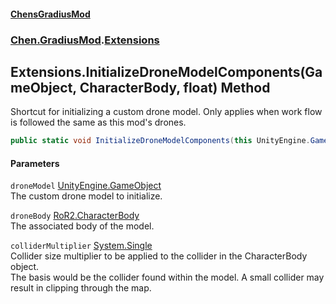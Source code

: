 #### [ChensGradiusMod](index 'index')
### [Chen.GradiusMod](neHTXX+yFsk1RpXqjkv9zg 'Chen.GradiusMod').[Extensions](MwRmIyAAEXRsALWGh0ZEdw 'Chen.GradiusMod.Extensions')
## Extensions.InitializeDroneModelComponents(GameObject, CharacterBody, float) Method
Shortcut for initializing a custom drone model. Only applies when work flow is followed the same as this mod's drones.  
```csharp
public static void InitializeDroneModelComponents(this UnityEngine.GameObject droneModel, RoR2.CharacterBody droneBody, float colliderMultiplier);
```
#### Parameters
<a name='Chen_GradiusMod_Extensions_InitializeDroneModelComponents(UnityEngine_GameObject_RoR2_CharacterBody_float)_droneModel'></a>
`droneModel` [UnityEngine.GameObject](https://docs.microsoft.com/en-us/dotnet/api/UnityEngine.GameObject 'UnityEngine.GameObject')  
The custom drone model to initialize.
  
<a name='Chen_GradiusMod_Extensions_InitializeDroneModelComponents(UnityEngine_GameObject_RoR2_CharacterBody_float)_droneBody'></a>
`droneBody` [RoR2.CharacterBody](https://docs.microsoft.com/en-us/dotnet/api/RoR2.CharacterBody 'RoR2.CharacterBody')  
The associated body of the model.
  
<a name='Chen_GradiusMod_Extensions_InitializeDroneModelComponents(UnityEngine_GameObject_RoR2_CharacterBody_float)_colliderMultiplier'></a>
`colliderMultiplier` [System.Single](https://docs.microsoft.com/en-us/dotnet/api/System.Single 'System.Single')  
Collider size multiplier to be applied to the collider in the CharacterBody object.  
The basis would be the collider found within the model. A small collider may result in clipping through the map.  
  
